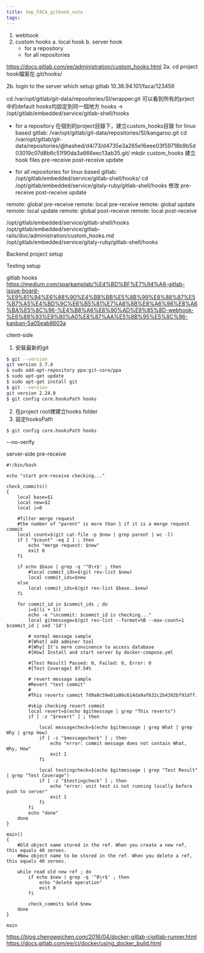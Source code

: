 ```yaml
---
title: tmp_FACA_gitbook_note
tags:
---
```

1. webhook
2. custom hooks
   a. local hook
   b. server hook
      - for a repository
      - for all repositories


https://docs.gitlab.com/ee/administration/custom_hooks.html
2a.
cd project
hook檔案在.git/hooks/

2b.
login to the server which setup gitlab
10.36.94.101/faca/123456

cd /var/opt/gitlab/git-data/repositories/SI/wrapper.git
可以看到所有的prject中的default hooks均設定到同一個地方
hooks ->   /opt/gitlab/embedded/service/gitlab-shell/hooks

- for a repository
在個別的project目錄下，建立custom_hooks目錄
for linux based gitlab: /var/opt/gitlab/git-data/repositories/SI/kangaroo.git
cd /var/opt/gitlab/git-data/repositories/@hashed/d4/73/d4735e3a265e16eee03f59718b9b5d03019c07d8b6c51f90da3a666eec13ab35.git/
mkdir custom_hooks
建立hook files
pre-receive
post-receive
update

- for all repositories
for linux based gitlab: /opt/gitlab/embedded/service/gitlab-shell/hooks/
cd /opt/gitlab/embedded/service/gitaly-ruby/gitlab-shell/hooks
修改
pre-receive
post-receive
update

remote: global pre-receive
remote: local pre-receive
remote: global update
remote: local update
remote: global post-receive
remote: local post-receive


  
/opt/gitlab/embedded/service/gitlab-shell/hooks
/opt/gitlab/embedded/service/gitlab-rails/doc/administration/custom_hooks.md
/opt/gitlab/embedded/service/gitaly-ruby/gitlab-shell/hooks





Backend project setup


Testing setup


gitlab hooks
https://medium.com/sparkamplab/%E4%BD%BF%E7%94%A8-gitlab-issue-board-%E9%81%94%E6%88%90%E4%BB%BB%E5%8B%99%E8%88%87%E5%B7%A5%E4%BD%9C%E6%B5%81%E7%A8%8B%E8%A6%96%E8%A6%BA%E5%8C%96-%E4%B8%A6%E6%90%AD%E9%85%8D-webhook-%E6%89%93%E9%80%A0%E8%87%AA%E5%8B%95%E5%8C%96-kanban-5a05eab8603a


client-side
1. 安裝最新的git
```bash
$ git --version
git version 2.7.4
$ sudo add-apt-repository ppa:git-core/ppa
$ sudo apt-get update
$ sudo apt-get install git
$ git --version
git version 2.24.0
$ git config core.hooksPath hooks
```
2. 在project root裡建立hooks folder
3. 設定hooksPath
```
$ git config core.hooksPath hooks
```

--no-verify



server-side pre-receive
```
#!/bin/bash

echo "start pre-receive checking..."

check_commits()
{
    local base=$1
    local new=$2
    local i=0

    #filter merge request
    #the number of "parent" is more than 1 if it is a merge request commit
    local count=$(git cat-file -p $new | grep parent | wc -l)
    if [ "$count" -eq 2 ] ; then
        echo "merge request: $new"
        exit 0
    fi

    if echo $base | grep -q '^0\+$' ; then
        #local commit_ids=$(git rev-list $new)
        local commit_ids=$new
    else
        local commit_ids=$(git rev-list $base..$new)
    fi

    for commit_id in $commit_ids ; do
        i=$((i + 1))
        echo -e "\ncommit: $commit_id is checking..."
        local gitmessage=$(git rev-list --format=%B --max-count=1 $commit_id | sed '1d')

        # normal message sample
        #[What] add adminer tool
        #[Why] It's more convinence to access database
        #[How] Install and start server by docker-compose.yml

        #[Test Result] Passed: 0, Failed: 0, Error: 0
        #[Test Coverage] 87.54%

        # revert message sample
        #Revert "test commit"
        #
        #This reverts commit 7d9a8c59e01a86c614da9af632c2b4392bf91dff.

        #skip checking revert commit
        local revert=$(echo $gitmessage | grep "This reverts")
        if [ -z "$revert" ] ; then

            local messagecheck=$(echo $gitmessage | grep What | grep Why | grep How)
            if [ -z "$messagecheck" ] ; then
                echo "error: commit message does not contain What, Why, How"
                exit 1
            fi

            local testingcheck=$(echo $gitmessage | grep "Test Result" | grep "Test Coverage")
            if [ -z "$testingcheck" ] ; then
                echo "error: unit test is not running locally before push to server"
                exit 1
            fi
        fi
        echo "done"
    done
}

main()
{
    #Old object name stored in the ref. When you create a new ref, this equals 40 zeroes.
    #New object name to be stored in the ref. When you delete a ref, this equals 40 zeroes.

    while read old new ref ; do
        if echo $new | grep -q '^0\+$' ; then
            echo "delete operation"
            exit 0
        fi

        check_commits $old $new
    done
}

main
```

https://blog.chengweichen.com/2016/04/docker-gitlab-cigitlab-runner.html
https://docs.gitlab.com/ee/ci/docker/using_docker_build.html

